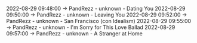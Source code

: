 2022-08-29 09:48:00 -> PandRezz - unknown - Dating You
2022-08-29 09:50:00 -> PandRezz - unknown - Leaving You
2022-08-29 09:52:00 -> PandRezz - unknown - San Francisco (con Idealism)
2022-08-29 09:55:00 -> PandRezz - unknown - I'm Sorry for This Love Ballad
2022-08-29 09:57:00 -> PandRezz - unknown - A Stranger at Home
